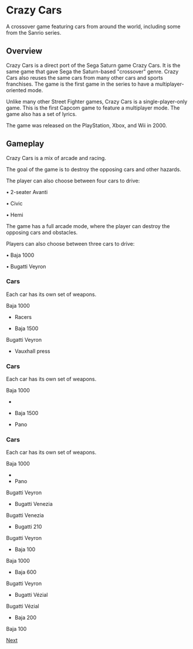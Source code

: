 # Crazy Cars

A crossover game featuring cars from around the world, including some from the Sanrio series.

## Overview

Crazy Cars is a direct port of the Sega Saturn game Crazy Cars. It is the same game that gave Sega the Saturn-based "crossover" genre. Crazy Cars also reuses the same cars from many other cars and sports franchises. The game is the first game in the series to have a multiplayer-oriented mode.

Unlike many other Street Fighter games, Crazy Cars is a single-player-only game. This is the first Capcom game to feature a multiplayer mode. The game also has a set of lyrics.

The game was released on the PlayStation, Xbox, and Wii in 2000.

## Gameplay

Crazy Cars is a mix of arcade and racing.

The goal of the game is to destroy the opposing cars and other hazards.

The player can also choose between four cars to drive:

•   2-seater Avanti

•   Civic

•   Hemi

The game has a full arcade mode, where the player can destroy the opposing cars and obstacles.

Players can also choose between three cars to drive:

•   Baja 1000

•   Bugatti Veyron

### Cars

Each car has its own set of weapons.

Baja 1000

*   Racers

*   Baja 1500

Bugatti Veyron

*   Vauxhall press

### Cars

Each car has its own set of weapons.

Baja 1000

*  

*   Baja 1500

*   Pano

### Cars

Each car has its own set of weapons.

Baja 1000

*  
*   Pano

Bugatti Veyron

*   Bugatti Venezia

Bugatti Venezia

*   Bugatti 210

Bugatti Veyron

*   Baja 100

Baja 1000

*   Baja 600

Bugatti Veyron

*   Bugatti Vézial

Bugatti Vézial

*   Baja 200

Baja 100

[Next](045.md)